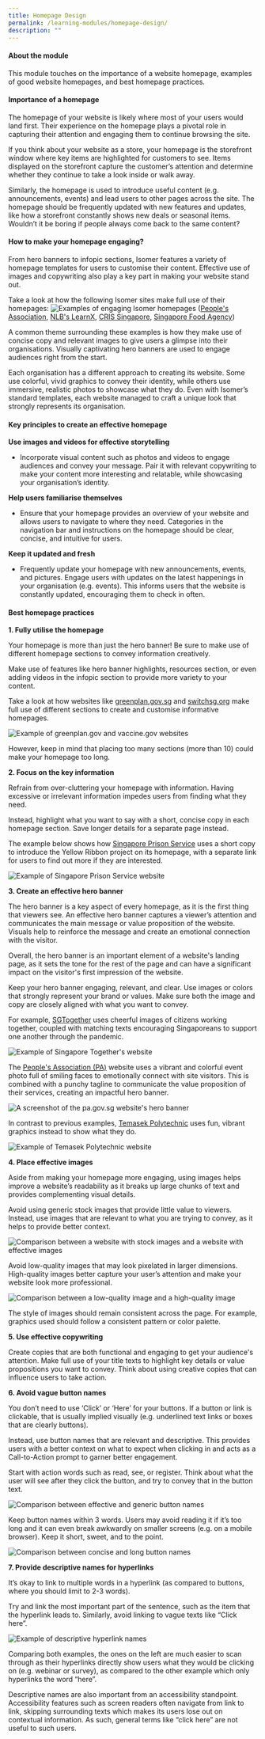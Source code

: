 ```yaml
---
title: Homepage Design
permalink: /learning-modules/homepage-design/
description: ""
---
```

#### **About the module** ####

This module touches on the importance of a website homepage, examples of good website homepages, and best homepage practices.

#### **Importance of a homepage** #### 
The homepage of your website is likely where most of your users would land first. Their experience on the homepage plays a pivotal role in capturing their attention and engaging them to continue browsing the site. 

If you think about your website as a store, your homepage is the storefront window where key items are highlighted for customers to see. Items displayed on the storefront capture the customer’s attention and determine whether they continue to take a look inside or walk away. 

Similarly, the homepage is used to introduce useful content (e.g. announcements, events) and lead users to other pages across the site. The homepage should be frequently updated with new features and updates, like how a storefront constantly shows new deals or seasonal items. Wouldn’t it be boring if people always come back to the same content?

#### **How to make your homepage engaging?** #### 
From hero banners to infopic sections, Isomer features a variety of homepage templates for users to customise their content. Effective use of images and copywriting also play a key part in making your website stand out. 

Take a look at how the following Isomer sites make full use of their homepages:
![Examples of engaging Isomer homepages](/images/Homepage%20Design%201.png)
([People's Association](https://www.pa.gov.sg/), [NLB's LearnX](https://learning.nlb.gov.sg/), [CRIS Singapore](https://www.cris.sg/), [Singapore Food Agency](https://www.sfa.gov.sg/))


A common theme surrounding these examples is how they make use of concise copy and relevant images to give users a glimpse into their organisations. Visually captivating hero banners are used to engage audiences right from the start. 

Each organisation has a different approach to creating its website. Some use colorful, vivid graphics to convey their identity, while others use immersive, realistic photos to showcase what they do. Even with Isomer’s standard templates, each website managed to craft a unique look that strongly represents its organisation.

#### **Key principles to create an effective homepage** #### 

**Use images and videos for effective storytelling**
- Incorporate visual content such as photos and videos to engage audiences and convey your message. Pair it with relevant copywriting to make your content more interesting and relatable, while showcasing your organisation’s identity.

**Help users familiarise themselves**
- Ensure that your homepage provides an overview of your website and allows users to navigate to where they need. Categories in the navigation bar and instructions on the homepage should be clear, concise, and intuitive for users.

**Keep it updated and fresh**
- Frequently update your homepage with new announcements, events, and pictures. Engage users with updates on the latest happenings in your organisation (e.g. events). This informs users that the website is constantly updated, encouraging them to check in often.

#### **Best homepage practices** #### 

**1. Fully utilise the homepage**

Your homepage is more than just the hero banner! Be sure to make use of different homepage sections to convey information creatively.

Make use of features like hero banner highlights, resources section, or even adding videos in the infopic section to provide more variety to your content. 

Take a look at how websites like [greenplan.gov.sg](https://www.greenplan.gov.sg/) and [switchsg.org](https://www.switchsg.org/) make full use of different sections to create and customise informative homepages.

![Example of greenplan.gov and vaccine.gov websites](/images/Homepage%20Design%208.png)

However, keep in mind that placing too many sections (more than 10) could make your homepage too long.


**2. Focus on the key information**

Refrain from over-cluttering your homepage with information. Having excessive or irrelevant information impedes users from finding what they need.

Instead, highlight what you want to say with a short, concise copy in each homepage section. Save longer details for a separate page instead.

The example below shows how [Singapore Prison Service](https://www.sps.gov.sg/) uses a short copy to introduce the Yellow Ribbon project on its homepage, with a separate link for users to find out more if they are interested.

![Example of Singapore Prison Service website](/images/Homepage%20Design%202.png)


**3. Create an effective hero banner**

The hero banner is a key aspect of every homepage, as it is the first thing that viewers see. An effective hero banner captures a viewer’s attention and communicates the main message or value proposition of the website. Visuals help to reinforce the message and create an emotional connection with the visitor.

Overall, the hero banner is an important element of a website's landing page, as it sets the tone for the rest of the page and can have a significant impact on the visitor's first impression of the website.

Keep your hero banner engaging, relevant, and clear. Use images or colors that strongly represent your brand or values. Make sure both the image and copy are closely aligned with what you want to convey.

For example, [SGTogether](https://www.singaporetogether.gov.sg/) uses cheerful images of citizens working together, coupled with matching texts encouraging Singaporeans to support one another through the pandemic.

![Example of Singapore Together's website](/images/Homepage%20Design%203.png)

The [People's Association (PA)](https://www.pa.gov.sg/) website uses a vibrant and colorful event photo full of smiling faces to emotionally connect with site visitors. This is combined with a punchy tagline to communicate the value proposition of their services, creating an impactful hero banner. 

![A screenshot of the pa.gov.sg website's hero banner](/images/example%20of%20pa%20website.png)

In contrast to previous examples, [Temasek Polytechnic](https://tpof.tp.edu.sg/) uses fun, vibrant graphics instead to show what they do.

![Example of Temasek Polytechnic website](/images/Homepage%20Design%205.png)

**4. Place effective images**

Aside from making your homepage more engaging, using images helps improve a website’s readability as it breaks up large chunks of text and provides complementing visual details. 

Avoid using generic stock images that provide little value to viewers. Instead, use images that are relevant to what you are trying to convey, as it helps to provide better context.

![Comparison between a website with stock images and a website with effective images](/images/Homepage%20Design%206.png)

Avoid low-quality images that may look pixelated in larger dimensions. High-quality images better capture your user’s attention and make your website look more professional.

![Comparison between a low-quality image and a high-quality image](/images/Homepage%20Design%207.png)

The style of images should remain consistent across the page. For example, graphics used should follow a consistent pattern or color palette.

**5. Use effective copywriting**

Create copies that are both functional and engaging to get your audience's attention. Make full use of your title texts to highlight key details or value propositions you want to convey. Think about using creative copies that can influence users to take action.

**6. Avoid vague button names**

You don’t need to use ‘Click’ or ‘Here’ for your buttons. If a button or link is clickable, that is usually implied visually (e.g. underlined text links or boxes that are clearly buttons). 

Instead, use button names that are relevant and descriptive. This provides users with a better context on what to expect when clicking in and acts as a Call-to-Action prompt to garner better engagement.

Start with action words such as read, see, or register. Think about what the user will see after they click the button, and try to convey that in the button text.

![Comparison between effective and generic button names](/images/Homepage%20Design%209.png)

Keep button names within 3 words. Users may avoid reading it if it’s too long and it can even break awkwardly on smaller screens (e.g. on a mobile browser). Keep it short, sweet, and to the point.

![Comparison between concise and long button names](/images/Homepage%20Design%2010.png)

**7. Provide descriptive names for hyperlinks**

It’s okay to link to multiple words in a hyperlink (as compared to buttons, where you should limit to 2-3 words). 

Try and link the most important part of the sentence, such as the item that the hyperlink leads to. Similarly, avoid linking to vague texts like “Click here”.

![Example of descriptive hyperlink names](/images/Homepage%20Design%2011.png)

Comparing both examples, the ones on the left are much easier to scan through as their hyperlinks directly show users what they would be clicking on (e.g. webinar or survey), as compared to the other example which only hyperlinks the word “here”. 

Descriptive names are also important from an accessibility standpoint. Accessibility features such as screen readers often navigate from link to link, skipping surrounding texts which makes its users lose out on contextual information. As such, general terms like “click here” are not useful to such users.